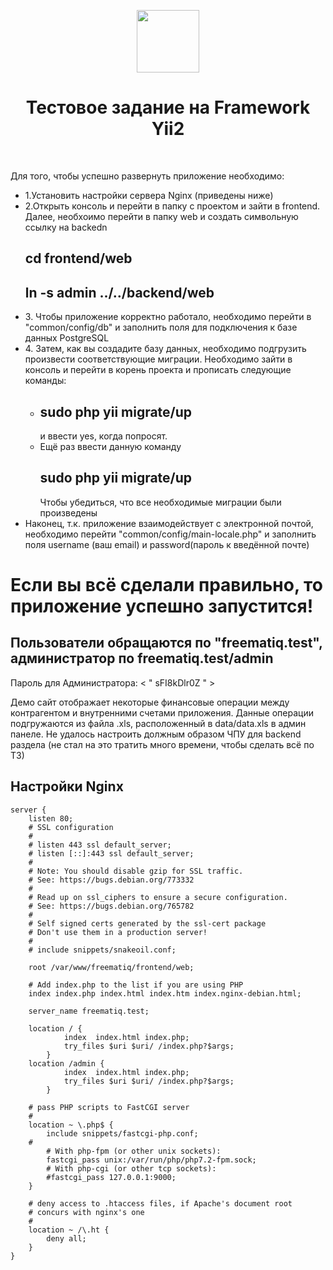 <p align="center">
    <a href="https://github.com/yiisoft" target="_blank">
        <img src="https://avatars0.githubusercontent.com/u/993323" height="100px">
    </a>
    <h1 align="center">Тестовое задание на Framework Yii2</h1>
    <br>
</p>

Для того, чтобы успешно развернуть приложение необходимо:
<ul>
    <li>1.Установить настройки сервера Nginx (приведены ниже)</li>
    <li>2.Открыть консоль и перейти в папку с проектом и зайти в frontend. Далее, необхоимо перейти в папку web и создать символьную ссылку на backedn <h2>cd frontend/web</h2><h2>ln -s admin ../../backend/web</h2></li>
    <li>3. Чтобы приложение корректно работало, необходимо перейти в "common/config/db" и заполнить поля для подключения к базе данных PostgreSQL</li>
    <li>4. Затем, как вы создадите базу данных, необходимо подгрузить произвести соответствующие миграции. Необходимо зайти в консоль и перейти в корень проекта и прописать следующие команды:<ul>
            <li><h2>sudo php yii migrate/up</h2> и ввести yes, когда попросят.</li>
            <li>Ещё раз ввести данную команду <h2>sudo php yii migrate/up</h2> Чтобы убедиться, что все необходимые миграции были произведены</li>
        </ul></li>
    <li>Наконец, т.к. приложение взаимодействует с электронной почтой, необходимо перейти "common/config/main-locale.php" и заполнить поля username (ваш email) и password(пароль к введённой почте)</li>
     
</ul>
<h1>Если вы всё сделали правильно, то приложение успешно запустится!</h1>
<h2>Пользователи обращаются по "freematiq.test", администратор по freematiq.test/admin</h2>
Пароль для Администратора: < " sFI8kDlr0Z " >

Демо сайт отображает некоторые финансовые операции между контрагентом и внутренними счетами приложения. Данные операции подгружаются из файла .xls, расположенный в data/data.xls в админ панеле. Не удалось настроить должным образом ЧПУ для backend раздела (не стал на это тратить много времени, чтобы сделать всё по ТЗ) 


Настройки Nginx
-------------------

```
server {
	listen 80;
	# SSL configuration
	#
	# listen 443 ssl default_server;
	# listen [::]:443 ssl default_server;
	#
	# Note: You should disable gzip for SSL traffic.
	# See: https://bugs.debian.org/773332
	#
	# Read up on ssl_ciphers to ensure a secure configuration.
	# See: https://bugs.debian.org/765782
	#
	# Self signed certs generated by the ssl-cert package
	# Don't use them in a production server!
	#
	# include snippets/snakeoil.conf;

	root /var/www/freematiq/frontend/web;

	# Add index.php to the list if you are using PHP
	index index.php index.html index.htm index.nginx-debian.html;

	server_name freematiq.test;

	location / {
        	index  index.html index.php;
        	try_files $uri $uri/ /index.php?$args;
    	}
	location /admin {
        	index  index.html index.php;
        	try_files $uri $uri/ /index.php?$args;
    	}

	# pass PHP scripts to FastCGI server
	#
	location ~ \.php$ {
		include snippets/fastcgi-php.conf;
	#
		# With php-fpm (or other unix sockets):
		fastcgi_pass unix:/var/run/php/php7.2-fpm.sock;
		# With php-cgi (or other tcp sockets):
		#fastcgi_pass 127.0.0.1:9000;
	}

	# deny access to .htaccess files, if Apache's document root
	# concurs with nginx's one
	#
	location ~ /\.ht {
		deny all;
	}
}

```
